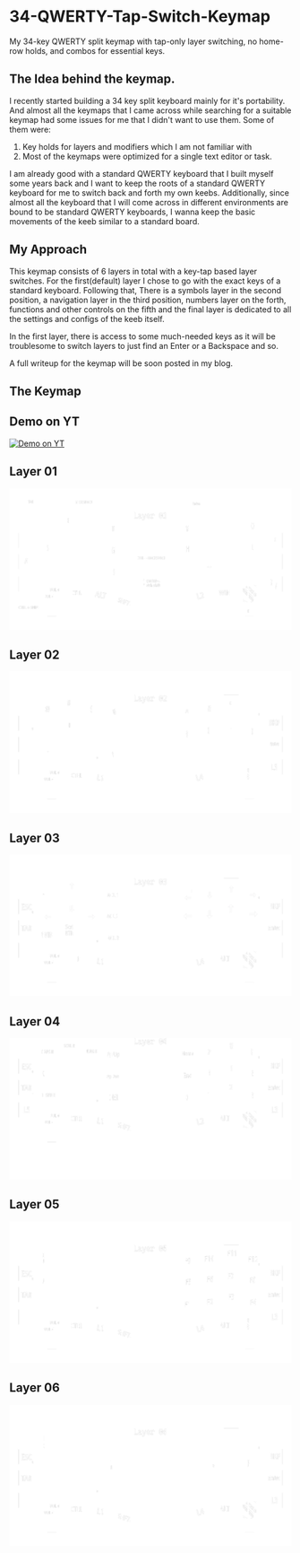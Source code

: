 # 34-QWERTY-Tap-Switch-Keymap
My 34-key QWERTY split keymap with tap-only layer switching, no home-row holds, and combos for essential keys.

## The Idea behind the keymap.

I recently started building a 34 key split keyboard mainly for it's portability. And almost all the keymaps that I came across while searching for a suitable keymap had some issues for me that I didn't want to use them. Some of them were:

1. Key holds for layers and modifiers which I am not familiar with 
2. Most of the keymaps were optimized for a single text editor or task.

I am already good with a standard QWERTY keyboard that I built myself some years back and I want to keep the roots of a standard QWERTY keyboard for me to switch back and forth my own keebs. Additionally, since almost all the keyboard that I will come across in different environments are bound to be standard QWERTY keyboards, I wanna keep the basic movements of the keeb similar to a standard board.

## My Approach

This keymap consists of 6 layers in total with a key-tap based layer switches. For the first(default) layer I chose to go with the exact keys of a standard keyboard. Following that, There is a symbols layer in the second position, a navigation layer in the third position, numbers layer on the forth, functions and other controls on the fifth and the final layer is dedicated to all the settings and configs of the keeb itself. 

In the first layer, there is access to some much-needed keys as it will be troublesome to switch layers to just find an Enter or a Backspace and so.

A full writeup for the keymap will be soon posted in my blog.

## The Keymap
## Demo on YT
[![Demo on YT](https://img.youtube.com/vi/cj7dh_HxKhs/0.jpg)](https://www.youtube.com/watch?v=cj7dh_HxKhs)

## Layer 01
![](./images/scaled_keymap_layer01.png)
## Layer 02
![](./images/scaled_keymap_layer02.png)
## Layer 03
![](./images/scaled_keymap_layer03.png)
## Layer 04
![](./images/scaled_keymap_layer04.png)
## Layer 05
![](./images/scaled_keymap_layer05.png)
## Layer 06
![](./images/scaled_keymap_layer06.png)
